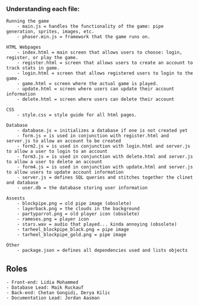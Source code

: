 
### Understanding each file:

    Running the game
        - main.js = handles the functionality of the game: pipe generation, sprites, images, etc.
        - phaser.min.js = framework that the game runs on.

    HTML Webpages
        - index.html = main screen that allows users to choose: login, register, or play the game.
        - register.html = screen that allows users to create an account to track stats in game.
        - login.html = screen that allows registered users to login to the game.
        - game.html = screen where the actual game is played.
        - update.html = screen where users can update their account information
        - delete.html = screen where users can delete their account

    CSS
        - style.css = style guide for all html pages. 

    Database
        - database.js = initializes a database if one is not created yet
        - form.js = is used in conjunction with register.html and server.js to allow an account to be created
        - form2.js = is used in conjunction with login.html and server.js to allow a user to login to an account
        - form3.js = is used in conjunction with delete.html and server.js to allow a user to delete an account
        - form4.js = is used in conjunction with update.html and server.js to allow users to update account information
        - server.js = defines SQL queries and stitches together the clinet and database
        - user.db = the database storing user information

    Assests
        - blockpipe.png = old pipe image (obsolete)
        - layerback.png = the clouds in the background
        - partyparrot.png = old player icon (obsolete)
        - rameses.png = player icon
        - stars.wav = audio that played... kinda annoying (obsolete)
        - tarheel_blockpipe_black.png = pipe image
        - tarheel_blockpipe_gold.png = pipe image

    Other
        - package.json = defines all dependencies used and lists objects
        
        
        
## Roles
    - Front-end: Lidia Mohammed 
    - Database Lead: Maik Ruckauf
    - Back-end: Chetan Gongidi, Derya Kilic
    - Documentation Lead: Jordan Aasman

